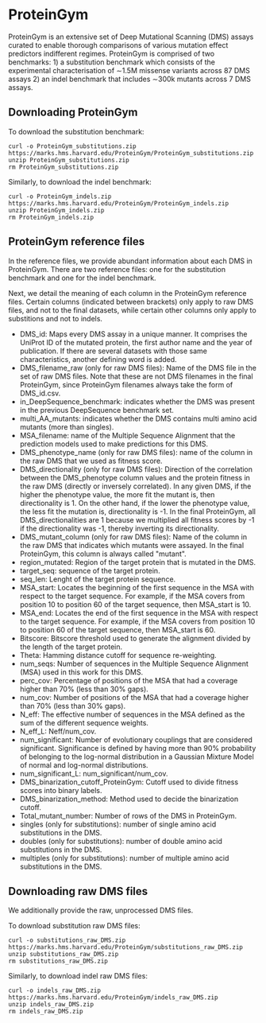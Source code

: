 # ProteinGym

ProteinGym is an extensive set of Deep Mutational Scanning (DMS) assays curated to enable thorough comparisons of various mutation effect predictors indifferent regimes. ProteinGym is comprised of two benchmarks: 1) a substitution benchmark which consists of the experimental characterisation of ∼1.5M missense variants across 87 DMS assays 2) an indel benchmark that includes ∼300k mutants across 7 DMS assays.

## Downloading ProteinGym

To download the substitution benchmark:
```
curl -o ProteinGym_substitutions.zip https://marks.hms.harvard.edu/ProteinGym/ProteinGym_substitutions.zip 
unzip ProteinGym_substitutions.zip
rm ProteinGym_substitutions.zip
```

Similarly, to download the indel benchmark:
```
curl -o ProteinGym_indels.zip https://marks.hms.harvard.edu/ProteinGym/ProteinGym_indels.zip
unzip ProteinGym_indels.zip
rm ProteinGym_indels.zip
```

## ProteinGym reference files

In the reference files, we provide abundant information about each DMS in ProteinGym. There are two reference files: one for the substitution benchmark and one for the indel benchmark.

Next, we detail the meaning of each column in the ProteinGym reference files. Certain columns (indicated between brackets) only apply to raw DMS files, and not to the final datasets, while certain other columns only apply to substitions and not to indels.

- DMS_id: Maps every DMS assay in a unique manner. It comprises the UniProt ID of the mutated protein, the first author name and the year of publication. If there are several datasets with those same characteristics, another defining word is added.
- DMS_filename_raw (only for raw DMS files): Name of the DMS file in the set of raw DMS files. Note that these are not DMS filenames in the final ProteinGym, since ProteinGym filenames always take the form of DMS_id.csv.
- in_DeepSequence_benchmark: indicates whether the DMS was present in the previous DeepSequence benchmark set.
- multi_AA_mutants: indicates whether the DMS contains multi amino acid mutants (more than singles).
- MSA_filename: name of the Multiple Sequence Alignment that the prediction models used to make predictions for this DMS.
- DMS_phenotype_name (only for raw DMS files): name of the column in the raw DMS that we used as fitness score.
- DMS_directionality (only for raw DMS files): Direction of the correlation between the DMS_phenotype column values and the protein fitness in the raw DMS (directly or inversely correlated). In any given DMS, if the higher the phenotype value, the more fit the mutant is, then directionality is 1. On the other hand, if the lower the phenotype value, the less fit the mutation is, directionality is -1. In the final ProteinGym, all DMS_directionalities are 1 because we multiplied all fitness scores by -1 if the directionality was -1, thereby inverting its directionality.
- DMS_mutant_column (only for raw DMS files): Name of the column in the raw DMS that indicates which mutants were assayed. In the final ProteinGym, this column is always called "mutant". 
- region_mutated: Region of the target protein that is mutated in the DMS.
- target_seq: sequence of the target protein.
- seq_len: Lenght of the target protein sequence.
- MSA_start: Locates the beginning of the first sequence in the MSA with respect to the target sequence. For example, if the MSA covers from position 10 to position 60 of the target sequence, then MSA_start is 10.
- MSA_end: Locates the end of the first sequence in the MSA with respect to the target sequence. For example, if the MSA covers from position 10 to position 60 of the target sequence, then MSA_start is 60.
- Bitscore: Bitscore threshold used to generate the alignment divided by the length of the target protein.
- Theta: Hamming distance cutoff for sequence re-weighting.
- num_seqs: Number of sequences in the Multiple Sequence Alignment (MSA) used in this work for this DMS.
- perc_cov: Percentage of positions of the MSA that had a coverage higher than 70% (less than 30% gaps).
- num_cov: Number of positions of the MSA that had a coverage higher than 70% (less than 30% gaps).
- N_eff: The effective number of sequences in the MSA defined as the sum of the different sequence weights.
- N_eff_L: Neff/num_cov.
- num_significant: Number of evolutionary couplings that are considered significant. Significance is defined by having more than 90% probability of belonging to the log-normal distribution in a Gaussian Mixture Model of normal and log-normal distributions.
- num_significant_L: num_significant/num_cov.
- DMS_binarization_cutoff_ProteinGym: Cutoff used to divide fitness scores into binary labels.
- DMS_binarization_method: Method used to decide the binarization cutoff.
- Total_mutant_number: Number of rows of the DMS in ProteinGym.
- singles (only for substitutions): number of single amino acid substitutions in the DMS.
- doubles (only for substitutions): number of double amino acid substitutions in the DMS.
- multiples (only for substitutions): number of multiple amino acid substitutions in the DMS.

## Downloading raw DMS files

We additionally provide the raw, unprocessed DMS files.

To download substitution raw DMS files:

```
curl -o substitutions_raw_DMS.zip https://marks.hms.harvard.edu/ProteinGym/substitutions_raw_DMS.zip
unzip substitutions_raw_DMS.zip
rm substitutions_raw_DMS.zip
```

Similarly, to download indel raw DMS files:

```
curl -o indels_raw_DMS.zip https://marks.hms.harvard.edu/ProteinGym/indels_raw_DMS.zip
unzip indels_raw_DMS.zip
rm indels_raw_DMS.zip
```

